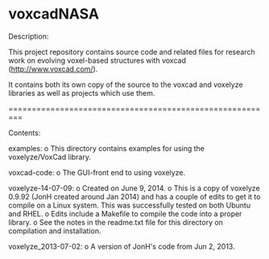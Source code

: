 voxcadNASA
==========



Description:

This project repository contains source code and related files
for research work on evolving voxel-based structures with
voxcad (http://www.voxcad.com/).

It contains both its own copy of the source to the voxcad and voxelyze
libraries as well as projects which use them.



=========================================================

Contents:


examples:
o This directory contains examples for using the voxelyze/VoxCad
  library.


voxcad-code:
o The GUI-front end to using voxelyze.


voxelyze-14-07-09:
o Created on June 9, 2014.
o This is a copy of voxelyze 0.9.92 (JonH created around Jan 2014)
  and has a couple of edits to get it to compile on a Linux system.
  This was successfully tested on both Ubuntu and RHEL.
o Edits include a Makefile to compile the code into a proper library.
o See the notes in the readme.txt file for this directory on
  compilation and installation.


voxelyze_2013-07-02:
o A version of JonH's code from Jun 2, 2013.






